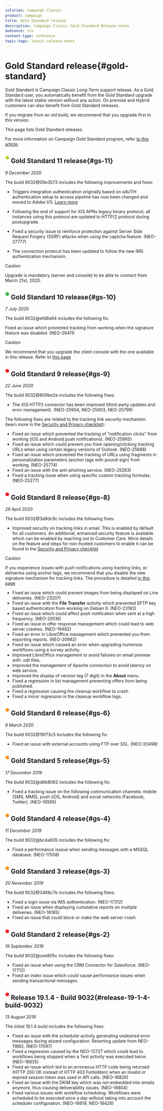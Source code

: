 ```yaml
---
solution: Campaign Classic
product: campaign
title: Gold Standard release
description: Campaign Classic Gold Standard Release notes
audience: rns
content-type: reference
topic-tags: latest-release-notes
---
```


# Gold Standard release{#gold-standard}

Gold Standard is Campaign Classic Long-Term support release. As a Gold Standard user, you automatically benefit from the Gold Standard upgrade with the latest stable version without any action. On premise and Hybrid customers can also benefit from Gold Standard releases.

If you migrate from an old build, we recommend that you upgrade first to this version.

This page lists Gold Standard releases.

For more information on Campaign Gold Standard program, refer [to this article](https://helpx.adobe.com/campaign/kb/gold-standard.html).

## ![](assets/do-not-localize/limited_2.png) Gold Standard 11 release{#gs-11}

_9 December 2020_

The build 9032&#64;09e3573 includes the following improvements and fixes:

* Triggers integration authentication originally based on oAUTH authentication setup to access pipeline has now been changed and moved to Adobe I/O. [Learn more](../../integrations/using/configuring-adobe-io.md)

* Following the end of support for iOS APNs legacy binary protocol, all instances using this protocol are updated to HTTP/2 protocol during postupgrade.

* Fixed a security issue to reinforce protection against Server Side Request Forgery (SSRF) attacks when using the captcha feature. (NEO-27777)

* The connection protocol has been updated to follow the new IMS authentication mechanism. 

>[!CAUTION]
>
>Upgrade is mandatory (server and console) to be able to connect from March 21st, 2020.

## ![](assets/do-not-localize/green_2.png) Gold Standard 10 release{#gs-10}

_7 July 2020_

The build 9032&#64;efd8a94 includes the following fix:

Fixed an issue which prevented tracking from working when the signature feature was disabled. (NEO-26411)

>[!CAUTION]
>
>We recommend that you upgrade the client console with the one available in this release. Refer to [this page](../../installation/using/installing-the-client-console.md)

## ![](assets/do-not-localize/red_2.png) Gold Standard 9 release{#gs-9}

_22 June 2020_

The build 9032&#64;800be2e includes the following fixes:

* The iOS HTTP2 connector has been improved (third-party updates and error management). (NEO-25904, NEO-25903, NEO-25799)

The following fixes are related to the tracking link security mechanism (learn more in the [Security and Privacy checklist](https://helpx.adobe.com/campaign/kb/acc-security.html#signature-mechanism)):

* Fixed an issue which prevented the tracking of "notification clicks" from working (iOS and Android push notifications). (NEO-25965)
* Fixed an issue which could prevent you from opening/clicking tracking URLs when using certain legacy versions of Outlook.  (NEO-25688)
* Fixed an issue which prevented the tracking of URLs using fragments in personalization parameters (anchor tags with pound-sign) from working. (NEO-25774)
* Fixed an issue with the anti-phishing service. (NEO-25283)
* Fixed a tracking issue when using specific custom tracking formulas. (NEO-25277)

## ![](assets/do-not-localize/red_2.png) Gold Standard 8 release{#gs-8}

_29 April 2020_

The build 9032&#64;3a9dc9c includes the following fixes:

* Improved security on tracking links in email. This is enabled by default for all customers. An additional, enhanced security feature is available which can be enabled by reaching out to Customer Care. More details on the feature and steps for non-hosted customers to enable it can be found in the [Security and Privacy checklist](https://helpx.adobe.com/campaign/kb/acc-security.html#signature-mechanism).

 >[!CAUTION]
 >
 >If you experience issues with push notifications using tracking links, or deliveries using anchor tags, we recommend that you disable the new signature mechanism for tracking links. The procedure is detailed [in this page](https://helpx.adobe.com/campaign/kb/acc-security.html#signature-mechanism)

* Fixed an issue which could prevent images from being displayed on Line deliveries. (NEO-23207)
* Fixed an issue with the **File Transfer** activity which prevented SFTP key based authentication from working on Debian 9. (NEO-23183) 
* Fixed an issue which could affect push notification when sent at a high frequency. (NEO-20516)
* Fixed an issue in offer response management which could lead to web server crashes. (NEO-19482)
* Fixed an error in LibreOffice management which prevented you from exporting reports. (NEO-20982)
* Fixed an issue which caused an error when upgrading numerous workflows using a survey activity. 
* Improved LibreOffice management to avoid failures on email preview with .odt files. 
* Improved the management of Apache connection to avoid latency on web service.
* Improved the display of version tag (7 digit) in the **About** menu.
* Fixed a regression in list management preventing offers from being published.
* Fixed a regression causing the cleanup workflow to crash. 
* Fixed a minor regression in the cleanup workflow logs.

## ![](assets/do-not-localize/orange_2.png) Gold Standard 6 release{#gs-6}

_9 March 2020_

The build 9032&#64;19f73c5 includes the following fix:

* Fixed an issue with external accounts using FTP over SSL. (NEO-20498)

## ![](assets/do-not-localize/orange_2.png) Gold Standard 5 release{#gs-5}

_17 December 2019_

The build 9032&#64;d6b8062 includes the following fix:

* Fixed a tracking issue on the following communication channels: mobile (SMS, MMS), push (iOS, Android) and social networks (Facebook, Twitter). (NEO-19595)

## ![](assets/do-not-localize/orange_2.png) Gold Standard 4 release{#gs-4}

_11 December 2019_

The build 9032&#64;bc4a935 includes the following fix:

* Fixed a performance isssue when sending messages with a MSSQL database. (NEO-17558)

## ![](assets/do-not-localize/orange_2.png) Gold Standard 3 release{#gs-3}

_20 November 2019_

The build 9032&#64;3468c7b includes the following fixes:

* Fixed a login issue via IMS authentication. (NEO-17312)
* Fixed an issue when displaying cumulative reports on multiple deliveries. (NEO-18165)
* Fixed an issue that could block or make the web server crash.

## ![](assets/do-not-localize/red_2.png) Gold Standard 2 release{#gs-2}

_19 September 2019_

The build 9032&#64;cee805c includes the following fixes:

* Fixed an issue when using the CRM Connector for Salesforce. (NEO-17712)
* Fixed an index issue which could cause performance issues when sending transactional messages.

## ![](assets/do-not-localize/red_2.png) Release 19.1.4 - Build 9032{#release-19-1-4-build-9032}

_13 August 2019_

The initial 19.1.4 build includes the following fixes:

* Fixed an issue with the scheduler activity generating undesired error messages during wizard configuration. Reverting update from NEO-11662. (NEO-17097)
* Fixed a regression caused by the NEO-12727 which could lead to workflows being stopped when a Test activity was executed twice. (NEO-16835) 
* Fixed an issue which led to an erroneous HTTP code being returned (HTTP 200 OK instead of HTTP 403 Forbidden) when an invalid or expired session token was used in API calls. (NEO-16826) 
* Fixed an issue with the DKIM key which was not embedded into emails anymore, thus causing deliverability issues. (NEO-16804) 
* Fixed various issues with workflow scheduling. Workflows were scheduled to be executed once a day without taking into account the scheduler configuration. (NEO-16619, NEO-16426)
